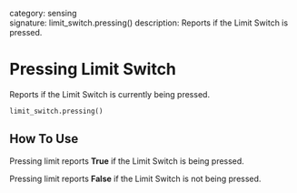category: sensing  
signature: limit_switch.pressing()
description: Reports if the Limit Switch is pressed.

# Pressing Limit Switch

Reports if the Limit Switch is currently being pressed.

```don
limit_switch.pressing()
```

## How To Use

Pressing limit reports **True** if the Limit Switch is being pressed.

Pressing limit reports **False** if the Limit Switch is not being pressed.


<advanced>
</advanced>
